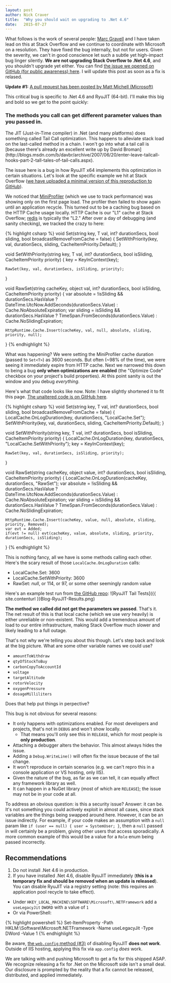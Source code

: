 ```yaml
---
layout: post
author: Nick Craver
title:  "Why you should wait on upgrading to .Net 4.6"
date:   2015-07-27
---
```

What follows is the work of several people: [Marc Gravell](http://blog.marcgravell.com/) and I have taken lead on this at Stack Overflow and we continue to coordinate with Microsoft on a resolution. They have fixed the bug internally, but not for users. Given the severity, we can't in good conscience let such a subtle yet high-impact bug linger silently. **We are not upgrading Stack Overflow to .Net 4.6**, and you shouldn't upgrade yet either. You can find [the issue we opened on GitHub (for public awareness) here](https://github.com/dotnet/coreclr/issues/1296). I will update this post as soon as a fix is relased.

**Update #1:** [A pull request has been posted by Matt Michell (Microsoft)](https://github.com/dotnet/coreclr/pull/1298)

This critical bug is specific to .Net 4.6 and RyuJIT (64-bit). I'll make this big and bold so we get to the point quickly:  

### The methods you call can get different parameter values than you passed in.  
<p></p>
The JIT (Just-in-Time compiler) in .Net (and many platforms) does something called Tail Call optimization. This happens to alleviate stack load on the last-called method in a chain. I won't go into what a tail call is [because there's already an excellent write up by David Broman](http://blogs.msdn.com/b/davbr/archive/2007/06/20/enter-leave-tailcall-hooks-part-2-tall-tales-of-tail-calls.aspx).

The issue here is a bug in how RyuJIT x64 implements this optimization in certain situations. Let's look at the specific example we hit at Stack Overflow ([we have uploaded a minimal version of this reproduction to GitHub](https://github.com/StackExchange/RyuJIT-TailCallBug)).

We noticed that [MiniProfiler](http://miniprofiler.com/) (which we use to track performance) was showing only on the first page load. The profiler then failed to show again until an application recycle. This turned out to be a caching bug based on the HTTP Cache usage locally. HTTP Cache is our "L1" cache at Stack Overflow; [redis](http://redis.io/) is typically the "L2." After over a day of debugging (and sanity checking), we tracked the crazy to here:

{% highlight csharp %}
void Set<T>(string key, T val, int? durationSecs, bool sliding, bool broadcastRemoveFromCache = false)
{
    SetWithPriority<T>(key, val, durationSecs, sliding, CacheItemPriority.Default);
}

void SetWithPriority<T>(string key, T val, int? durationSecs, bool isSliding, CacheItemPriority priority)
{
    key = KeyInContext(key);

    RawSet(key, val, durationSecs, isSliding, priority);
}

void RawSet(string cacheKey, object val, int? durationSecs, bool isSliding, CacheItemPriority priority)
{
    var absolute = !isSliding && durationSecs.HasValue 
                   ? DateTime.UtcNow.AddSeconds(durationSecs.Value) 
                   : Cache.NoAbsoluteExpiration;
    var sliding = isSliding && durationSecs.HasValue 
                  ? TimeSpan.FromSeconds(durationSecs.Value) 
                  : Cache.NoSlidingExpiration;

    HttpRuntime.Cache.Insert(cacheKey, val, null, absolute, sliding, priority, null);
}
{% endhighlight %}

What was happening? We were setting the MiniProfiler cache duration (passed to `Set<T>`) as 3600 seconds. But often (~98% of the time), we were seeing it immediately expire from HTTP cache. Next we narrowed this down to being a bug **only when optimizations are enabled** (the "Optimize Code" checkbox on your project's build properties). At this point sanity is out the window and you debug *everything*.

Here's what that code looks like now. Note: I have slightly shortened it to fit this page. [The unaltered code is on GitHub here](https://github.com/StackExchange/RyuJIT-TailCallBug/blob/master/StackRedis/Caches.Local.cs#L403).


{% highlight csharp %}
void Set<T>(string key, T val, int? durationSecs, bool sliding, bool broadcastRemoveFromCache = false)
{
    LocalCache.OnLogDuration(key, durationSecs, "LocalCache.Set");
    SetWithPriority<T>(key, val, durationSecs, sliding, CacheItemPriority.Default);
}

void SetWithPriority<T>(string key, T val, int? durationSecs, bool isSliding, CacheItemPriority priority)
{
    LocalCache.OnLogDuration(key, durationSecs, "LocalCache.SetWithPriority");
    key = KeyInContext(key);

    RawSet(key, val, durationSecs, isSliding, priority);
}

void RawSet(string cacheKey, object value, int? durationSecs, bool isSliding, CacheItemPriority priority)
{
    LocalCache.OnLogDuration(cacheKey, durationSecs, "RawSet");
    var absolute = !isSliding && durationSecs.HasValue 
                   ? DateTime.UtcNow.AddSeconds(durationSecs.Value) 
                   : Cache.NoAbsoluteExpiration;
    var sliding = isSliding && durationSecs.HasValue 
                  ? TimeSpan.FromSeconds(durationSecs.Value) 
                  : Cache.NoSlidingExpiration;

    HttpRuntime.Cache.Insert(cacheKey, value, null, absolute, sliding, priority, Removed);
    var evt = Added;
    if(evt != null) evt(cacheKey, value, absolute, sliding, priority, durationSecs, isSliding);
}
{% endhighlight %}

This is nothing fancy, all we have is some methods calling each other. Here's the scary result of those `LocalCache.OnLogDuration` calls:

 - LocalCache.Set: 3600
 - LocalCache.SetWithPriority: 3600
 - RawSet: *null*, or 114, or 97, or some other seemingly random value
 
 Here's an example test run from [the GitHub repo](https://github.com/StackExchange/RyuJIT-TailCallBug):
 ![RyuJIT Tail Tests]({{ site.contenturl }}Blog-RyuJIT-Results.png)
 
 **The method we called did not get the parameters we passed**. That's it. The net result of this is that local cache (which we use *very* heavily) is either unreliable or non-existent. This would add a tremendous amount of load to our entire infrastructure, making Stack Overflow much slower and likely leading to a full outage.
 
 That's not why we're telling you about this though. Let's step back and look at the big picture. What are some other variable names we could use?
 
 - `amountToWithdraw`
 - `qtyOfStockToBuy`
 - `carbonCopyToAccountId`
 - `voltage`
 - `targetAltitude`
 - `rotorVelocity`
 - `oxygenPressure`
 - `dosageMilliliters`
 
 Does that help put things in perpective?
 
 This bug is not obvious for several reasons:  
 
  - It only happens with optimizations enabled. For most developers and projects, that's not in `DEBUG` and won't show locally. 
    - That means you'll only see this in `RELEASE`, which for most people is **only production**. 
  - Attaching a debugger alters the behavior. This almost always hides the issue.
  - Adding a `Debug.WriteLine()` will often fix the issue because of the tail change.
  - It won't reproduce in certain scenarios (e.g. we can't repro this in a console application or VS hosting, only IIS).
  - Given the nature of the bug, as far as we can tell, it can equally affect any framework library as well.
  - It can happen in a NuGet library (most of which are `RELEASE`); the issue may not be in your code at all.
  
To address an obvious question: is this a security issue? Answer: it can be. It's not something you could actively exploit in almost all cases, since stack variables are the things being swapped around here. However, it can be an issue indirectly. For example, if your code makes an assumption with a `null` param like `if (user == null) { user = SystemUser; }`, then a `null` passed in will certainly be a problem, giving other users that access sporadically. A more common example of this would be a value for a `Role` enum being passed incorrectly.

## Recommendations
1. Do not install .Net 4.6 in production.
2. If you have installed .Net 4.6, disable RyuJIT immediately (**this is a temporary fix and should be removed when an update is released**). You can disable RyuJIT via a registry setting (note: this requires an application pool recycle to take effect).
 - Under `HKEY_LOCAL_MACHINE\SOFTWARE\Microsoft\.NETFramework` add a `useLegacyJit` `DWORD` with a value of `1`
 - Or via PowerShell:  
 
{% highlight powershell %}
Set-ItemProperty -Path HKLM:\Software\Microsoft\.NETFramework -Name useLegacyJit -Type DWord -Value 1
{% endhighlight %}

Be aware, [the `web.config` method (#3)](https://github.com/Microsoft/dotnet/blob/master/docs/testing-with-ryujit.md) of disabling RyuJIT **does not work**. Outside of IIS hosting, applying this fix via `app.config` *does* work.

We are talking with and pushing Microsoft to get a fix for this shipped ASAP. We recognize releasing a fix for .Net on the Microsoft side isn't a small deal. Our disclosure is prompted by the reality that a fix cannot be released, distributed, and applied immediately.

